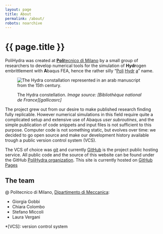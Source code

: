 ```yaml
---
layout: page
title: About
permalink: /about/
robots: noarchive
---
```

# {{ page.title }}

PoliHydra was created at [**Poli**tecnico di
Milano][polimi] by a small group of researchers to
develop numerical tools for the simulation of **Hydr**ogen
embrittlement with **A**baqus FEA, hence the rather silly
“<u>Poli</u>&nbsp;<u>Hydr</u>&nbsp;<u>a</u>” name.

<figure markdown="1">

![The Hydra constallation represented in an arab manuscript from the
15th century.](/myth/btv1b60006156.png)

<figcaption markdown="1">
The Hydra constellation.
<cite>Image source: [Bibliothèque national de France][gallicasrc]</cite>
</figcaption>

</figure>

[gallicasrc]: http://gallica.bnf.fr/ark:/12148/btv1b60006156/f455.item


The project grew out from our desire to make published research
finding fully replicable. However numerical simulations in this field
require quite a complicated setup and extensive use of Abaqus *user
subroutines*, and the simple publication of code snippets and input
files is not sufficient to this purpose. Computer code is not
something static, but evolves over time: we decided to go open source
and make our development history available trough a public version control
system (VCS).

The VCS of choice was [git](https://git-scm.com/doc) and currently
[GitHub](https://github.com) is the project public hosting
service. All public code and the source of this website can be found
under the GitHub [PoliHydra
organization](https://github.com/PoliHydra).  This site is currently
hosted on [GitHub Pages](https://pages.github.com/)


## The team

@ Politecnico di Milano, [Dipartimento di Meccanica][dmec]:

+ Giorgia Gobbi
+ Chiara Colombo
+ Stefano Miccoli
+ Laura Vergani

[polimi]: http://www.polimi.it/en/english-version/
[dmec]: http://www.mecc.polimi.it/en/
*[VCS]: version control system

